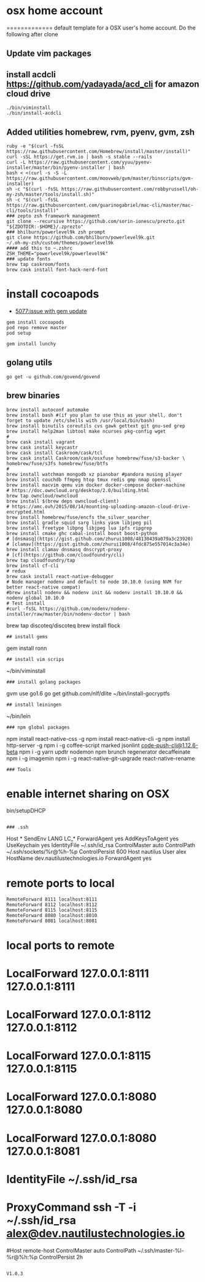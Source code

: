 # osx home account
=============
default template for a OSX user's home account.  Do the following after clone

## Update vim packages
## install acdcli https://github.com/yadayada/acd_cli for amazon cloud drive
```
./bin/viminstall
./bin/install-acdcli
```

## Added utilities homebrew, rvm, pyenv, gvm, zsh
```
ruby -e "$(curl -fsSL https://raw.githubusercontent.com/Homebrew/install/master/install)"
curl -sSL https://get.rvm.io | bash -s stable --rails
curl -L https://raw.githubusercontent.com/yyuu/pyenv-installer/master/bin/pyenv-installer | bash
bash < <(curl -s -S -L https://raw.githubusercontent.com/moovweb/gvm/master/binscripts/gvm-installer)
sh -c "$(curl -fsSL https://raw.githubusercontent.com/robbyrussell/oh-my-zsh/master/tools/install.sh)"
sh -c "$(curl -fsSL https://raw.githubusercontent.com/guarinogabriel/mac-cli/master/mac-cli/tools/install)"
### zepto zsh framework management
git clone --recursive https://github.com/sorin-ionescu/prezto.git
"${ZDOTDIR:-$HOME}/.zprezto"
### bhilburn/powerlevel9k zsh prompt
git clone https://github.com/bhilburn/powerlevel9k.git
~/.oh-my-zsh/custom/themes/powerlevel9k
#### add this to ~.zshrc
ZSH_THEME="powerlevel9k/powerlevel9k"
### update fonts
brew tap caskroom/fonts
brew cask install font-hack-nerd-font
```
# install cocoapods
- [5077:issue with gem update](https://github.com/CocoaPods/CocoaPods/issues/5077)
```
gem install cocoapods
pod repo remove master
pod setup

gem install lunchy
```
## golang utils
```
go get -u github.com/govend/govend
```
## brew binaries
```
brew install autoconf automake
brew install bash #(if you plan to use this as your shell, don't forget to update /etc/shells with /usr/local/bin/bash)
brew install binutils coreutils cvs gawk gettext git gnu-sed grep
brew install help2man libtool make ncurses pkg-config wget
#
brew cask install vagrant
brew cask install keycastr 
brew cask install Caskroom/cask/tcl
brew cask install Caskroom/cask/osxfuse homebrew/fuse/s3-backer \
homebrew/fuse/s3fs homebrew/fuse/btfs
#
brew install watchman mongodb xz pianobar #pandora musing player
brew install couchdb ffmpeg htop tmux redis gmp nmap openssl
brew install macvim qemu vim docker docker-compose docker-machine
# https://doc.owncloud.org/desktop/2.0/building.html
brew tap owncloud/owncloud
brew install $(brew deps owncloud-client)
# https://amc.ovh/2015/08/14/mounting-uploading-amazon-cloud-drive-encrypted.html
brew install homebrew/fuse/encfs the_silver_searcher
brew install gradle squid sarg links yasm libjpeg pil
brew install freetype libpng libjpeg lua ipfs ripgrep
brew install cmake ghc cabal-install boost boost-python
# [dnsmasq](https://gist.github.com/zhurui1008/48130439a079a3c23920)
# [clamav](https://gist.github.com/zhurui1008/4fdc875e557014c3a34e)
brew install clamav dnsmasq dnscrypt-proxy
# [cf](https://github.com/cloudfoundry/cli)
brew tap cloudfoundry/tap
brew install cf-cli
# redux
brew cask install react-native-debugger
# Node manager nodenv and default to node 10.10.0 (using NVM for better react-native compat)
#brew install nodenv && nodenv init && nodenv install 10.10.0 && nodenv global 10.10.0
# Test install
#curl -fsSL https://github.com/nodenv/nodenv-installer/raw/master/bin/nodenv-doctor | bash
```
brew tap discoteq/discoteq
brew install flock
```
## install gems
```
gem install ronn
```
## install vim scrips
```
~/bin/viminstall
```
### install golang packages
```
gvm use go1.6
go get github.com/nlf/dlite
~/bin/install-gocryptfs
```
## install leiningen
```
~/bin/lein
```
### npm global packages
```
npm install react-native-css -g
npm install react-native-cli -g
npm install http-server -g
npm i -g coffee-script marked jsonlint code-push-cli@1.12.6-beta
npm i -g yarn updtr nodemon npm brunch regenerator decaffeinate
npm i -g imagemin
npm i -g react-native-git-upgrade react-native-rename
```
### Tools
```
# enable internet sharing on OSX
bin/setupDHCP
```

### .ssh
```
Host *
 SendEnv LANG LC_*
 ForwardAgent yes
 AddKeysToAgent yes
 UseKeychain yes
 IdentityFile ~/.ssh/id_rsa
 ControlMaster auto
 ControlPath  ~/.ssh/sockets/%r@%h-%p
 ControlPersist  600
Host nautilus
    User alex
    HostName dev.nautilustechnologies.io
    ForwardAgent yes

# remote ports to local
    RemoteForward 8111 localhost:8111
    RemoteForward 8112 localhost:8112
    RemoteForward 8115 localhost:8115
    RemoteForward 8080 localhost:8010
    RemoteForward 8081 localhost:8081

# local ports to remote
#    LocalForward 127.0.0.1:8111 127.0.0.1:8111
#    LocalForward 127.0.0.1:8112 127.0.0.1:8112
#    LocalForward 127.0.0.1:8115 127.0.0.1:8115
#    LocalForward 127.0.0.1:8080 127.0.0.1:8080
#    LocalForward 127.0.0.1:8080 127.0.0.1:8081
#  IdentityFile ~/.ssh/id_rsa
#  ProxyCommand ssh -T -i ~/.ssh/id_rsa alex@dev.nautilustechnologies.io
#Host remote-host ControlMaster auto ControlPath ~/.ssh/master-%l-%r@%h:%p ControlPersist 2h 
```

V1.0.3
